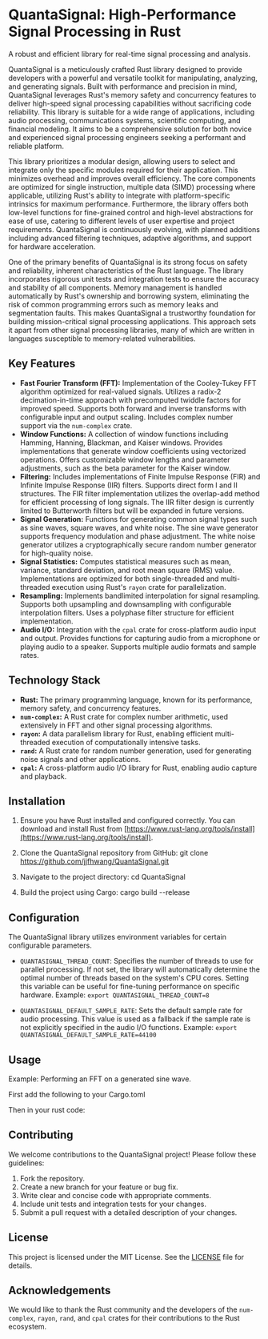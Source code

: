 # QuantaSignal: High-Performance Signal Processing in Rust

A robust and efficient library for real-time signal processing and analysis.

QuantaSignal is a meticulously crafted Rust library designed to provide developers with a powerful and versatile toolkit for manipulating, analyzing, and generating signals. Built with performance and precision in mind, QuantaSignal leverages Rust's memory safety and concurrency features to deliver high-speed signal processing capabilities without sacrificing code reliability. This library is suitable for a wide range of applications, including audio processing, communications systems, scientific computing, and financial modeling. It aims to be a comprehensive solution for both novice and experienced signal processing engineers seeking a performant and reliable platform.

This library prioritizes a modular design, allowing users to select and integrate only the specific modules required for their application. This minimizes overhead and improves overall efficiency. The core components are optimized for single instruction, multiple data (SIMD) processing where applicable, utilizing Rust's ability to integrate with platform-specific intrinsics for maximum performance. Furthermore, the library offers both low-level functions for fine-grained control and high-level abstractions for ease of use, catering to different levels of user expertise and project requirements. QuantaSignal is continuously evolving, with planned additions including advanced filtering techniques, adaptive algorithms, and support for hardware acceleration.

One of the primary benefits of QuantaSignal is its strong focus on safety and reliability, inherent characteristics of the Rust language. The library incorporates rigorous unit tests and integration tests to ensure the accuracy and stability of all components. Memory management is handled automatically by Rust's ownership and borrowing system, eliminating the risk of common programming errors such as memory leaks and segmentation faults. This makes QuantaSignal a trustworthy foundation for building mission-critical signal processing applications. This approach sets it apart from other signal processing libraries, many of which are written in languages susceptible to memory-related vulnerabilities.

## Key Features

*   **Fast Fourier Transform (FFT):** Implementation of the Cooley-Tukey FFT algorithm optimized for real-valued signals. Utilizes a radix-2 decimation-in-time approach with precomputed twiddle factors for improved speed. Supports both forward and inverse transforms with configurable input and output scaling. Includes complex number support via the `num-complex` crate.
*   **Window Functions:** A collection of window functions including Hamming, Hanning, Blackman, and Kaiser windows. Provides implementations that generate window coefficients using vectorized operations. Offers customizable window lengths and parameter adjustments, such as the beta parameter for the Kaiser window.
*   **Filtering:** Includes implementations of Finite Impulse Response (FIR) and Infinite Impulse Response (IIR) filters. Supports direct form I and II structures. The FIR filter implementation utilizes the overlap-add method for efficient processing of long signals. The IIR filter design is currently limited to Butterworth filters but will be expanded in future versions.
*   **Signal Generation:** Functions for generating common signal types such as sine waves, square waves, and white noise. The sine wave generator supports frequency modulation and phase adjustment. The white noise generator utilizes a cryptographically secure random number generator for high-quality noise.
*   **Signal Statistics:** Computes statistical measures such as mean, variance, standard deviation, and root mean square (RMS) value. Implementations are optimized for both single-threaded and multi-threaded execution using Rust's `rayon` crate for parallelization.
*   **Resampling:** Implements bandlimited interpolation for signal resampling. Supports both upsampling and downsampling with configurable interpolation filters. Uses a polyphase filter structure for efficient implementation.
*   **Audio I/O:** Integration with the `cpal` crate for cross-platform audio input and output. Provides functions for capturing audio from a microphone or playing audio to a speaker. Supports multiple audio formats and sample rates.

## Technology Stack

*   **Rust:** The primary programming language, known for its performance, memory safety, and concurrency features.
*   **`num-complex`:** A Rust crate for complex number arithmetic, used extensively in FFT and other signal processing algorithms.
*   **`rayon`:** A data parallelism library for Rust, enabling efficient multi-threaded execution of computationally intensive tasks.
*   **`rand`:** A Rust crate for random number generation, used for generating noise signals and other applications.
*   **`cpal`:** A cross-platform audio I/O library for Rust, enabling audio capture and playback.

## Installation

1.  Ensure you have Rust installed and configured correctly. You can download and install Rust from [https://www.rust-lang.org/tools/install](https://www.rust-lang.org/tools/install).

2.  Clone the QuantaSignal repository from GitHub:
    git clone https://github.com/jjfhwang/QuantaSignal.git

3.  Navigate to the project directory:
    cd QuantaSignal

4.  Build the project using Cargo:
    cargo build --release

## Configuration

The QuantaSignal library utilizes environment variables for certain configurable parameters.

*   `QUANTASIGNAL_THREAD_COUNT`: Specifies the number of threads to use for parallel processing. If not set, the library will automatically determine the optimal number of threads based on the system's CPU cores. Setting this variable can be useful for fine-tuning performance on specific hardware. Example: `export QUANTASIGNAL_THREAD_COUNT=8`

*   `QUANTASIGNAL_DEFAULT_SAMPLE_RATE`: Sets the default sample rate for audio processing. This value is used as a fallback if the sample rate is not explicitly specified in the audio I/O functions. Example: `export QUANTASIGNAL_DEFAULT_SAMPLE_RATE=44100`

## Usage

Example: Performing an FFT on a generated sine wave.

First add the following to your Cargo.toml

Then in your rust code:



## Contributing

We welcome contributions to the QuantaSignal project! Please follow these guidelines:

1.  Fork the repository.
2.  Create a new branch for your feature or bug fix.
3.  Write clear and concise code with appropriate comments.
4.  Include unit tests and integration tests for your changes.
5.  Submit a pull request with a detailed description of your changes.

## License

This project is licensed under the MIT License. See the [LICENSE](https://github.com/jjfhwang/QuantaSignal/blob/main/LICENSE) file for details.

## Acknowledgements

We would like to thank the Rust community and the developers of the `num-complex`, `rayon`, `rand`, and `cpal` crates for their contributions to the Rust ecosystem.